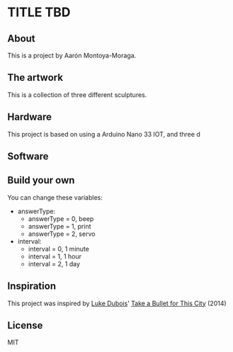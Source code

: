 # TITLE TBD

## About

This is a project by Aarón Montoya-Moraga.

## The artwork

This is a collection of three different sculptures.

## Hardware

This project is based on using a Arduino Nano 33 IOT, and three d


## Software

## Build your own

You can change these variables:

* answerType:
  * answerType = 0,  beep
  * answerType = 1, print
  * answerType = 2, servo
* interval:
  * interval = 0, 1 minute
  * interval = 1, 1 hour
  * interval = 2, 1 day

## Inspiration

This project was inspired by [Luke Dubois](http://lukedubois.com/)' [Take a Bullet for This City](http://sites.bxmc.poly.edu/~lukedubois/projects/index.html?id=gun) (2014)


## License

MIT
